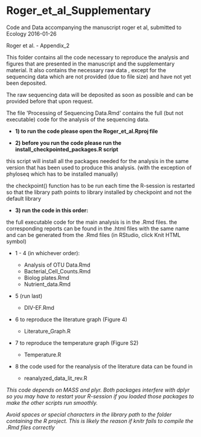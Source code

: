 # Roger_et_al_Supplementary
Code and Data accompanying the manuscript roger et al, submitted to Ecology 2016-01-26


Roger et al. - Appendix_2

This folder contains all the code necessary to reproduce the analysis and figures that are
presented in the manuscript and the supplementary material. It also contains the necessary 
raw data , except for the sequencing data which are not provided (due to file size) and 
have not yet been deposited. 

The raw sequencing data will be deposited as soon as possible and can be provided before
that upon request. 

The file 'Processing of Sequencing Data.Rmd' contains the full (but not executable) code 
for the analysis of the sequencing data. 


+ **1) to run the code please open the Roger_et_al.Rproj file**

+ **2) before you run the code please run the install_checkpointed_packages.R script**

this script will install all the packages needed for the analysis in the same version that
has been used to produce this analysis. (with the exception of phyloseq which has to be 
installed manually)

the checkpoint() function has to be run each time the R-session is restarted so that 
the library path points to library installed by checkpoint and not the default library

+ **3) run the code in this order:**

the full executable code for the main analysis is in the .Rmd  files. 
the corresponding reports can be found in the .html files with the same name
and can be generated from the .Rmd files (in RStudio, click Knit HTML symbol)

+ 1 - 4 (in whichever order):
  + Analysis of OTU Data.Rmd
  + Bacterial_Cell_Counts.Rmd
  + Biolog plates.Rmd
  + Nutrient_data.Rmd
 
+ 5 (run last)
  + DIV-EF.Rmd
 
+ 6 to reproduce the literature graph (Figure 4)
  + Literature_Graph.R
 
+ 7 to reproduce the temperature graph (Figure S2)
  + Temperature.R

+ 8 the code used for the reanalysis of the literature data can be found in 
  + reanalyzed_data_lit_rev.R

*This code depends on MASS and plyr. Both packages interfere with dplyr so you may have
to restart your R-session if you loaded those packages to make the other scripts run
smoothly.* 



*Avoid spaces or special characters in the library path to the folder containing the
R project. This is likely the reason if knitr fails to compile the .Rmd files correctly*




